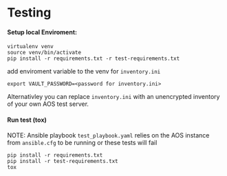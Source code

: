 # Testing

#### Setup local Enviroment:

~~~~
virtualenv venv
source venv/bin/activate
pip install -r requirements.txt -r test-requirements.txt
~~~~

add enviroment variable to the venv for `inventory.ini`
~~~
export VAULT_PASSWORD=<password for inventory.ini>
~~~

Alternativley you can replace `inventory.ini` with an unencrypted
inventory of your own AOS test server.

#### Run test (tox)

NOTE: Ansible playbook `test_playbook.yaml` relies on the AOS instance
from `ansible.cfg` to be running or these tests will fail

~~~~
pip install -r requirements.txt
pip install -r test-requirements.txt
tox
~~~~

